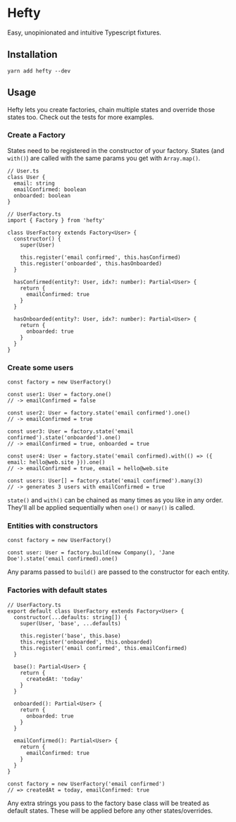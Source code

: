 # Hefty
Easy, unopinionated and intuitive Typescript fixtures.

## Installation
`yarn add hefty --dev`

## Usage
Hefty lets you create factories, chain multiple states and override those states too. Check out the tests for more examples.

### Create a Factory
States need to be registered in the constructor of your factory. States (and `with()`) are called with the same params you get with `Array.map()`.

```
// User.ts
class User {
  email: string
  emailConfirmed: boolean
  onboarded: boolean
}

// UserFactory.ts
import { Factory } from 'hefty'

class UserFactory extends Factory<User> {
  constructor() {
    super(User)

    this.register('email confirmed', this.hasConfirmed)
    this.register('onboarded', this.hasOnboarded)
  }

  hasConfirmed(entity?: User, idx?: number): Partial<User> {
    return {
      emailConfirmed: true
    }
  }

  hasOnboarded(entity?: User, idx?: number): Partial<User> {
    return {
      onboarded: true
    }
  }
}
```

### Create some users
```
const factory = new UserFactory()

const user1: User = factory.one()
// -> emailConfirmed = false

const user2: User = factory.state('email confirmed').one()
// -> emailConfirmed = true

const user3: User = factory.state('email confirmed').state('onboarded').one()
// -> emailConfirmed = true, onboarded = true

const user4: User = factory.state('email confirmed).with(() => ({ email: hello@web.site })).one()
// -> emailConfirmed = true, email = hello@web.site

const users: User[] = factory.state('email confirmed').many(3)
// -> generates 3 users with emailConfirmed = true
```

`state()` and `with()` can be chained as many times as you like in any order. They'll all be applied sequentially when `one()` or `many()` is called.

### Entities with constructors
```
const factory = new UserFactory()

const user: User = factory.build(new Company(), 'Jane Doe').state('email confirmed).one()
```

Any params passed to `build()` are passed to the constructor for each entity.

### Factories with default states
```
// UserFactory.ts
export default class UserFactory extends Factory<User> {
  constructor(...defaults: string[]) {
    super(User, 'base', ...defaults)

    this.register('base', this.base)
    this.register('onboarded', this.onboarded)
    this.register('email confirmed', this.emailConfirmed)
  }

  base(): Partial<User> {
    return {
      createdAt: 'today'
    }
  }

  onboarded(): Partial<User> {
    return {
      onboarded: true
    }
  }

  emailConfirmed(): Partial<User> {
    return {
      emailConfirmed: true
    }
  }
}

const factory = new UserFactory('email confirmed')
// => createdAt = today, emailConfirmed: true 
```

Any extra strings you pass to the factory base class will be treated as default states. These will be applied before any other states/overrides.
